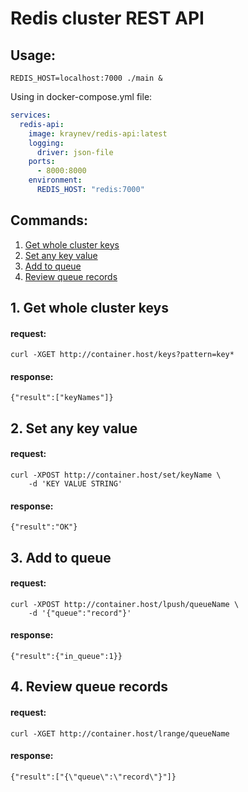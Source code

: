 Redis cluster REST API
======================
## Usage:
`REDIS_HOST=localhost:7000 ./main &`

Using in docker-compose.yml file:
```yaml
services:
  redis-api:
    image: kraynev/redis-api:latest
    logging:
      driver: json-file
    ports:
      - 8000:8000
    environment:
      REDIS_HOST: "redis:7000"
``` 

## Commands:
1. [Get whole cluster keys](#keys)
2. [Set any key value](#set)
3. [Add to queue](#lpush)
4. [Review queue records](#lrange)

<a name="keys"></a>
## 1. Get whole cluster keys
#### request:
    curl -XGET http://container.host/keys?pattern=key*
#### response:
    {"result":["keyNames"]}
<a name="set"></a>
## 2. Set any key value
#### request:
    curl -XPOST http://container.host/set/keyName \
        -d 'KEY VALUE STRING'
#### response:
    {"result":"OK"}
<a name="lpush"></a>
## 3. Add to queue
#### request:
    curl -XPOST http://container.host/lpush/queueName \
        -d '{"queue":"record"}'
#### response:
    {"result":{"in_queue":1}}
<a name="lrange"></a>
## 4. Review queue records
#### request:
    curl -XGET http://container.host/lrange/queueName
#### response:
    {"result":["{\"queue\":\"record\"}"]}
